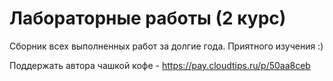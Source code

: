 # Лабораторные работы (2 курс)

Сборник всех выполненных работ за долгие года.
Приятного изучения :)

Поддержать автора чашкой кофе - https://pay.cloudtips.ru/p/50aa8ceb
